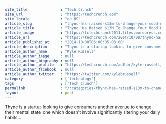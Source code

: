 ```yaml
---
site_title               : "Tech Crunch"
site_url                 : "https://techcrunch.com"
site_locale              : "en_US"
article_slug             : "thync-has-raised-s13m-to-change-your-mood-with-ultrasound-waves-and-electricity"
article_title            : "Thync Has Raised $13M To Change Your Mood With Ultrasound Waves (And Electricity)"
article_image            : "https://tctechcrunch2011.files.wordpress.com/2014/06/headset_2-e1404163376463.jpeg?w=764&h=400&crop=1"
article_url              : "https://techcrunch.com/2014/10/08/thync-has-raised-13m-to-change-your-mood-with-ultrasound-waves-and-electricity/"
article_published_at     : "2014-10-08T06:00:35-03:00"
article_description      : "Thync is a startup looking to give consumers another avenue to change their mental state, one which doesn't involve significantly altering your daily habits..."
article_author_name      : "Kyle Russell"
article_author_image     : null
article_author_biography : null
article_author_profile   : "https://techcrunch.com/author/kyle-russell/"
article_author_facebook  : null
article_author_twitter   : "https://twitter.com/kylebrussell"
category                 : ['technology']
tags                     : ['Tech Crunch']
permalink                : "/:categories/thync-has-raised-s13m-to-change-your-mood-with-ultrasound-waves-and-electricity/"
layout                   : post
---
```


Thync is a startup looking to give consumers another avenue to change their mental state, one which doesn't involve significantly altering your daily habits...
